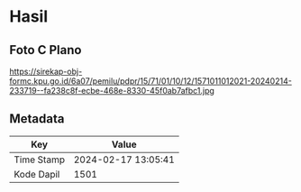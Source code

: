 # Hasil

## Foto C Plano

https://sirekap-obj-formc.kpu.go.id/6a07/pemilu/pdpr/15/71/01/10/12/1571011012021-20240214-233719--fa238c8f-ecbe-468e-8330-45f0ab7afbc1.jpg


## Metadata

| Key        | Value               |
| ---------- | ------------------- |
| Time Stamp | 2024-02-17 13:05:41 |
| Kode Dapil | 1501                |



